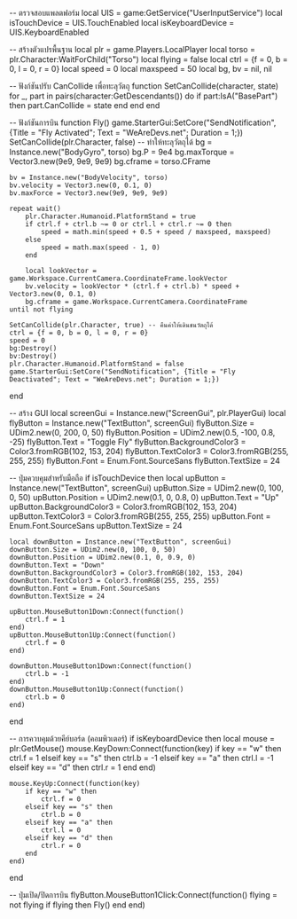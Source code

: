 -- ตรวจสอบแพลตฟอร์ม
local UIS = game:GetService("UserInputService")
local isTouchDevice = UIS.TouchEnabled
local isKeyboardDevice = UIS.KeyboardEnabled

-- สร้างตัวแปรพื้นฐาน
local plr = game.Players.LocalPlayer
local torso = plr.Character:WaitForChild("Torso")
local flying = false
local ctrl = {f = 0, b = 0, l = 0, r = 0}
local speed = 0
local maxspeed = 50
local bg, bv = nil, nil

-- ฟังก์ชันปรับ CanCollide เพื่อทะลุวัตถุ
function SetCanCollide(character, state)
    for _, part in pairs(character:GetDescendants()) do
        if part:IsA("BasePart") then
            part.CanCollide = state
        end
    end
end

-- ฟังก์ชันการบิน
function Fly()
    game.StarterGui:SetCore("SendNotification", {Title = "Fly Activated"; Text = "WeAreDevs.net"; Duration = 1;})
    SetCanCollide(plr.Character, false) -- ทำให้ทะลุวัตถุได้
    bg = Instance.new("BodyGyro", torso)
    bg.P = 9e4
    bg.maxTorque = Vector3.new(9e9, 9e9, 9e9)
    bg.cframe = torso.CFrame

    bv = Instance.new("BodyVelocity", torso)
    bv.velocity = Vector3.new(0, 0.1, 0)
    bv.maxForce = Vector3.new(9e9, 9e9, 9e9)

    repeat wait()
        plr.Character.Humanoid.PlatformStand = true
        if ctrl.f + ctrl.b ~= 0 or ctrl.l + ctrl.r ~= 0 then
            speed = math.min(speed + 0.5 + speed / maxspeed, maxspeed)
        else
            speed = math.max(speed - 1, 0)
        end

        local lookVector = game.Workspace.CurrentCamera.CoordinateFrame.lookVector
        bv.velocity = lookVector * (ctrl.f + ctrl.b) * speed + Vector3.new(0, 0.1, 0)
        bg.cframe = game.Workspace.CurrentCamera.CoordinateFrame
    until not flying

    SetCanCollide(plr.Character, true) -- คืนค่าให้เดินชนวัตถุได้
    ctrl = {f = 0, b = 0, l = 0, r = 0}
    speed = 0
    bg:Destroy()
    bv:Destroy()
    plr.Character.Humanoid.PlatformStand = false
    game.StarterGui:SetCore("SendNotification", {Title = "Fly Deactivated"; Text = "WeAreDevs.net"; Duration = 1;})
end

-- สร้าง GUI
local screenGui = Instance.new("ScreenGui", plr.PlayerGui)
local flyButton = Instance.new("TextButton", screenGui)
flyButton.Size = UDim2.new(0, 200, 0, 50)
flyButton.Position = UDim2.new(0.5, -100, 0.8, -25)
flyButton.Text = "Toggle Fly"
flyButton.BackgroundColor3 = Color3.fromRGB(102, 153, 204)
flyButton.TextColor3 = Color3.fromRGB(255, 255, 255)
flyButton.Font = Enum.Font.SourceSans
flyButton.TextSize = 24

-- ปุ่มควบคุมสำหรับมือถือ
if isTouchDevice then
    local upButton = Instance.new("TextButton", screenGui)
    upButton.Size = UDim2.new(0, 100, 0, 50)
    upButton.Position = UDim2.new(0.1, 0, 0.8, 0)
    upButton.Text = "Up"
    upButton.BackgroundColor3 = Color3.fromRGB(102, 153, 204)
    upButton.TextColor3 = Color3.fromRGB(255, 255, 255)
    upButton.Font = Enum.Font.SourceSans
    upButton.TextSize = 24

    local downButton = Instance.new("TextButton", screenGui)
    downButton.Size = UDim2.new(0, 100, 0, 50)
    downButton.Position = UDim2.new(0.1, 0, 0.9, 0)
    downButton.Text = "Down"
    downButton.BackgroundColor3 = Color3.fromRGB(102, 153, 204)
    downButton.TextColor3 = Color3.fromRGB(255, 255, 255)
    downButton.Font = Enum.Font.SourceSans
    downButton.TextSize = 24

    upButton.MouseButton1Down:Connect(function()
        ctrl.f = 1
    end)
    upButton.MouseButton1Up:Connect(function()
        ctrl.f = 0
    end)

    downButton.MouseButton1Down:Connect(function()
        ctrl.b = -1
    end)
    downButton.MouseButton1Up:Connect(function()
        ctrl.b = 0
    end)
end

-- การควบคุมด้วยคีย์บอร์ด (คอมพิวเตอร์)
if isKeyboardDevice then
    local mouse = plr:GetMouse()
    mouse.KeyDown:Connect(function(key)
        if key == "w" then
            ctrl.f = 1
        elseif key == "s" then
            ctrl.b = -1
        elseif key == "a" then
            ctrl.l = -1
        elseif key == "d" then
            ctrl.r = 1
        end
    end)

    mouse.KeyUp:Connect(function(key)
        if key == "w" then
            ctrl.f = 0
        elseif key == "s" then
            ctrl.b = 0
        elseif key == "a" then
            ctrl.l = 0
        elseif key == "d" then
            ctrl.r = 0
        end
    end)
end

-- ปุ่มเปิด/ปิดการบิน
flyButton.MouseButton1Click:Connect(function()
    flying = not flying
    if flying then
        Fly()
    end
end)
